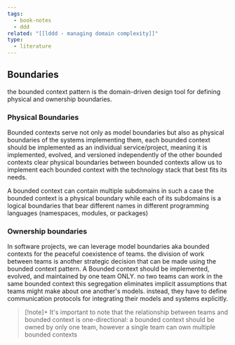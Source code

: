 ```yaml
---
tags:
  - book-notes
  - ddd
related: "[[lddd - managing domain complexity]]"
type:
  - literature
---
```


## Boundaries 
the bounded context pattern is the domain-driven design tool for defining physical and ownership boundaries.

### Physical Boundaries 

Bounded contexts serve not only as model boundaries but also as physical boundaries of the systems implementing them, each bounded context should be implemented as an individual service/project, meaning it is implemented, evolved, and versioned independently of the other bounded contexts
clear physical boundaries between bounded contexts allow us to implement each bounded context with the technology stack that best fits its needs.

A bounded context can contain multiple subdomains in such a case the bounded context is a physical boundary while each of its subdomains is a logical boundaries that bear different names in different programming languages (namespaces, modules, or packages)

### Ownership boundaries 
In software projects, we can leverage model boundaries aka bounded contexts for the peaceful coexistence of teams. the division of work between teams is another strategic decision that can be made using the bounded context pattern.
A Bounded context should be implemented, evolved, and maintained by one team ONLY. no two teams can work in the same bounded context this segregation eliminates implicit assumptions that teams might make about one another's models. instead, they have to define communication protocols for integrating their models and systems explicitly. 

> [!note]+
> It's important to note that the relationship between teams and bounded context is one-directional: a bounded context should be owned by only one team, however a single team can own multiple bounded contexts
> 

